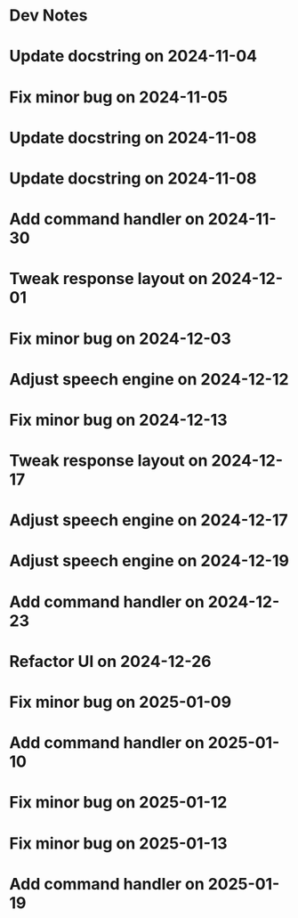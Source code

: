 # Dev Notes
# Update docstring on 2024-11-04
# Fix minor bug on 2024-11-05
# Update docstring on 2024-11-08
# Update docstring on 2024-11-08
# Add command handler on 2024-11-30
# Tweak response layout on 2024-12-01
# Fix minor bug on 2024-12-03
# Adjust speech engine on 2024-12-12
# Fix minor bug on 2024-12-13
# Tweak response layout on 2024-12-17
# Adjust speech engine on 2024-12-17
# Adjust speech engine on 2024-12-19
# Add command handler on 2024-12-23
# Refactor UI on 2024-12-26
# Fix minor bug on 2025-01-09
# Add command handler on 2025-01-10
# Fix minor bug on 2025-01-12
# Fix minor bug on 2025-01-13
# Add command handler on 2025-01-19
